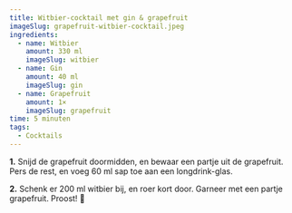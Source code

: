 ```yaml
---
title: Witbier-cocktail met gin & grapefruit
imageSlug: grapefruit-witbier-cocktail.jpeg
ingredients:
  - name: Witbier
    amount: 330 ml
    imageSlug: witbier
  - name: Gin
    amount: 40 ml
    imageSlug: gin
  - name: Grapefruit
    amount: 1×
    imageSlug: grapefruit
time: 5 minuten
tags:
  - Cocktails
---
```


**1.** Snijd de grapefruit doormidden, en bewaar een partje uit de grapefruit. Pers de rest, en voeg 60 ml sap toe aan een longdrink-glas.

**2.** Schenk er 200 ml witbier bij, en roer kort door. Garneer met een partje grapefruit. Proost! 🍹
